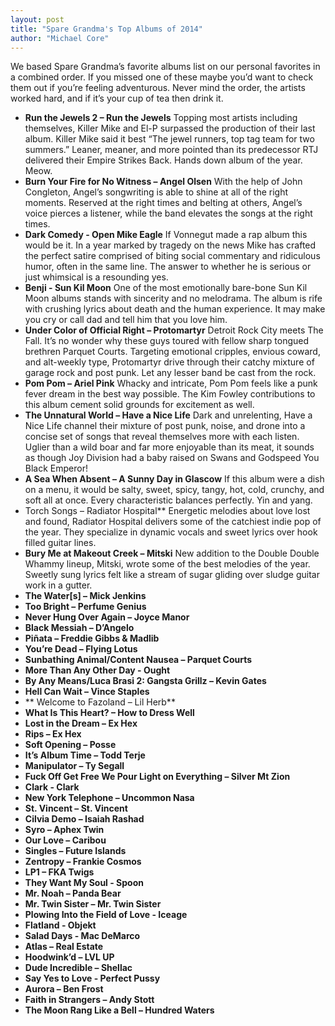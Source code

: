```yaml
---
layout: post
title: "Spare Grandma's Top Albums of 2014"
author: "Michael Core"
---
```



We based Spare Grandma’s favorite albums list on our personal favorites in a combined order. If you missed one of these maybe you’d want to check them out if you’re feeling adventurous. Never mind the order, the artists worked hard, and if it’s your cup of tea then drink it.

- **Run the Jewels 2 – Run the Jewels**
Topping most artists including themselves, Killer Mike and El-P surpassed the production of their last album. Killer Mike said it best “The jewel runners, top tag team for two summers.” Leaner, meaner, and more pointed than its predecessor RTJ delivered their Empire Strikes Back. Hands down album of the year. Meow.
- **Burn Your Fire for No Witness – Angel Olsen**
With the help of John Congleton, Angel’s songwriting is able to shine at all of the right moments. Reserved at the right times and belting at others, Angel’s voice pierces a listener, while the band elevates the songs at the right times.
- **Dark Comedy - Open Mike Eagle**
If Vonnegut made a rap album this would be it. In a year marked by tragedy on the news Mike has crafted the perfect satire comprised of biting social commentary and ridiculous humor, often in the same line. The answer to whether he is serious or just whimsical is a resounding yes.
- **Benji  - Sun Kil Moon**
One of the most emotionally bare-bone Sun Kil Moon albums stands with sincerity and no melodrama. The album is rife with crushing lyrics about death and the human experience. It may make you cry or call dad and tell him that you love him.
- **Under Color of Official Right – Protomartyr**
Detroit Rock City meets The Fall. It’s no wonder why these guys toured with fellow sharp tongued brethren Parquet Courts. Targeting emotional cripples, envious coward, and alt-weekly type, Protomartyr drive through their catchy mixture of garage rock and post punk. Let any lesser band be cast from the rock.
- **Pom Pom – Ariel Pink**
Whacky and intricate, Pom Pom feels like a punk fever dream in the best way possible. The Kim Fowley contributions to this album cement solid grounds for excitement as well.
- **The Unnatural World – Have a Nice Life**
Dark and unrelenting, Have a Nice Life channel their mixture of post punk, noise, and drone into a concise set of songs that reveal themselves more with each listen. Uglier than a wild boar and far more enjoyable than its meat, it sounds as though Joy Division had a baby raised on Swans and Godspeed You Black Emperor!
- **A Sea When Absent – A Sunny Day in Glascow**
If this album were a dish on a menu, it would be salty, sweet, spicy, tangy, hot, cold, crunchy, and soft all at once. Every characteristic balances perfectly. Yin and yang.
- Torch Songs – Radiator Hospital**
Energetic melodies about love lost and found, Radiator Hospital delivers some of the catchiest indie pop of the year. They specialize in dynamic vocals and sweet lyrics over hook filled guitar lines.
- **Bury Me at Makeout Creek – Mitski**
New addition to the Double Double Whammy lineup, Mitski, wrote some of the best melodies of the year. Sweetly sung lyrics felt like a stream of sugar gliding over sludge guitar work in a gutter. 
- **The Water[s] – Mick Jenkins**
- **Too Bright – Perfume Genius**
- **Never Hung Over Again – Joyce Manor**
- **Black Messiah – D’Angelo**
- **Piñata – Freddie Gibbs & Madlib**
- **You’re Dead – Flying Lotus**
- **Sunbathing Animal/Content Nausea – Parquet Courts**
- **More Than Any Other Day - Ought**
- **By Any Means/Luca Brasi 2: Gangsta Grillz – Kevin Gates**
- **Hell Can Wait – Vince Staples**
- ** Welcome to Fazoland – Lil Herb**
- **What Is This Heart? – How to Dress Well**
- **Lost in the Dream – Ex Hex**
- **Rips – Ex Hex**
- **Soft Opening – Posse**
- **It’s Album Time – Todd Terje**
- **Manipulator – Ty Segall**
- **Fuck Off Get Free We Pour Light on Everything – Silver Mt Zion**
- **Clark - Clark**
- **New York Telephone – Uncommon Nasa**
- **St. Vincent – St. Vincent**
- **Cilvia Demo – Isaiah Rashad**
- **Syro – Aphex Twin**
- **Our Love – Caribou**
- **Singles – Future Islands**
- **Zentropy – Frankie Cosmos**
- **LP1 – FKA Twigs**
- **They Want My Soul - Spoon**
- **Mr. Noah – Panda Bear** 
- **Mr. Twin Sister – Mr. Twin Sister**
- **Plowing Into the Field of Love - Iceage**
- **Flatland - Objekt**
- **Salad Days - Mac DeMarco**
- **Atlas – Real Estate**
- **Hoodwink’d – LVL UP**
- **Dude Incredible – Shellac**
- **Say Yes to Love - Perfect Pussy**
- **Aurora – Ben Frost**
- **Faith in Strangers – Andy Stott**
- **The Moon Rang Like a Bell – Hundred Waters**
